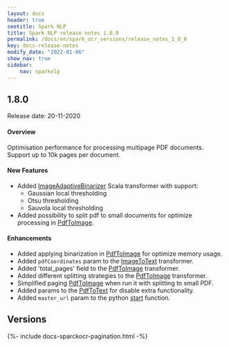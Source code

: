 ```yaml
---
layout: docs
header: true
seotitle: Spark NLP
title: Spark NLP release notes 1.8.0
permalink: /docs/en/spark_ocr_versions/release_notes_1_8_0
key: docs-release-notes
modify_date: "2022-01-06"
show_nav: true
sidebar:
    nav: sparknlp
---
```


<div class="h3-box" markdown="1">

## 1.8.0

Release date: 20-11-2020

#### Overview

Optimisation performance for processing multipage PDF documents.
Support up to 10k pages per document.

</div><div class="h3-box" markdown="1">

#### New Features

* Added [ImageAdaptiveBinarizer](/docs/en/ocr_pipeline_components#imageadaptivebinarizer) Scala transformer with support:
    - Gaussian local thresholding
    - Otsu thresholding
    - Sauvola local thresholding
* Added possibility to split pdf to small documents for optimize processing in [PdfToImage](/docs/en/ocr_pipeline_components#pdftoimage).

</div><div class="h3-box" markdown="1">

#### Enhancements

* Added applying binarization in [PdfToImage](/docs/en/ocr_pipeline_components#pdftoimage) for optimize memory usage.
* Added `pdfCoordinates` param to the [ImageToText](/docs/en/ocr_pipeline_components#imagetotext) transformer.
* Added 'total_pages' field to the [PdfToImage](/docs/en/ocr_pipeline_components#pdftoimage) transformer.
* Added different splitting strategies to the [PdfToImage](/docs/en/ocr_pipeline_components#pdftoimage) transformer.
* Simplified paging [PdfToImage](/docs/en/ocr_pipeline_components#pdftoimage) when run it with splitting to small PDF.
* Added params to the [PdfToText](/docs/en/ocr_pipeline_components#pdftotext) for disable extra functionality.
* Added `master_url` param to the python [start](/docs/en/ocr_install#using-start-function) function.


</div><div class="prev_ver h3-box" markdown="1">

## Versions

</div>
{%- include docs-sparckocr-pagination.html -%}